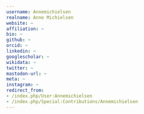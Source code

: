 ```yaml
---
username: Annemichielsen
realname: Anne Michielsen
website: ~
affiliation: ~
bio: ~
github: ~
orcid: ~
linkedin: ~
googlescholar: ~
wikidata: ~
twitter: ~
mastodon-url: ~
meta: ~
instagram: ~
redirect_from:
- /index.php/User:Annemichielsen
- /index.php/Special:Contributions/Annemichielsen
---
```

